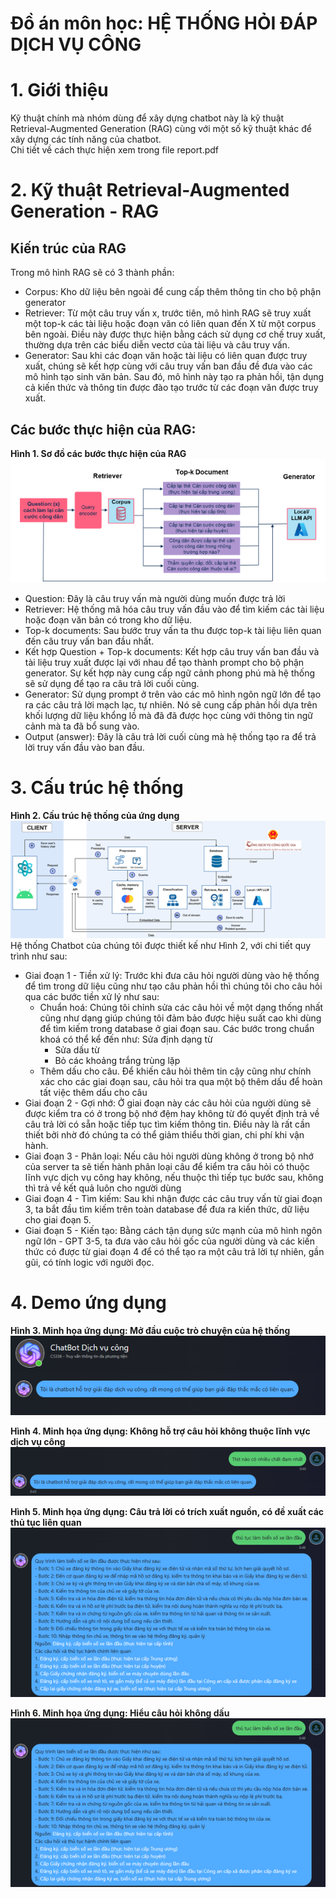 # Đồ án môn học: HỆ THỐNG HỎI ĐÁP DỊCH VỤ CÔNG

# 1. Giới thiệu

Kỹ thuật chính mà nhóm dùng để xây dựng chatbot này là kỹ thuật Retrieval-Augmented Generation (RAG) cùng với một số kỹ thuật khác để xây dựng các tính năng của chatbot. \
Chi tiết về cách thực hiện xem trong file report.pdf

# 2. Kỹ thuật Retrieval-Augmented Generation - RAG

## Kiến trúc của RAG

Trong mô hình RAG sẽ có 3 thành phần:

- Corpus: Kho dữ liệu bên ngoài để cung cấp thêm thông tin cho bộ phận generator
- Retriever: Từ một câu truy vấn x, trước tiên, mô hình RAG sẽ truy xuất một top-k các tài liệu hoặc đoạn văn có liên quan đến X từ một corpus bên ngoài. Điều này được thực hiện bằng cách sử dụng cơ chế truy xuất, thường dựa trên các biểu diễn vectơ của tài liệu và câu truy vấn.
- Generator: Sau khi các đoạn văn hoặc tài liệu có liên quan được truy xuất, chúng sẽ kết hợp cùng với câu truy vấn ban đầu đề đưa vào các mô hình tạo sinh văn bản. Sau đó, mô hình này tạo ra phản hồi, tận dụng cả kiến thức và thông tin được đào tạo trước từ các đoạn văn được truy xuất.

## Các bước thực hiện của RAG:

**Hình 1. Sơ đồ các bước thực hiện của RAG**
![img](./src/RAG_architecture.png)

- Question: Đây là câu truy vấn mà người dùng muốn được trả lời
- Retriever: Hệ thống mã hóa câu truy vấn đầu vào để tìm kiếm các tài liệu hoặc đoạn văn bản có trong kho dữ liệu.
- Top-k documents: Sau bước truy vấn ta thu được top-k tài liệu liên quan đến câu truy vấn ban đầu nhất.
- Kết hợp Question + Top-k documents: Kết hợp câu truy vấn ban đầu và tài liệu truy xuất được lại với nhau để tạo thành prompt cho bộ phận generator. Sự kết hợp này cung cấp ngữ cảnh phong phú mà hệ thống sẽ sử dụng để tạo ra câu trả lời cuối cùng.
- Generator: Sử dụng prompt ở trên vào các mô hình ngôn ngữ lớn để tạo ra các câu trả lời mạch lạc, tự nhiên. Nó sẽ cung cấp phản hồi dựa trên khối lượng dữ liệu khổng lồ mà đã đã được học cùng với thông tin ngữ cảnh mà ta đã bổ sung vào.
- Output (answer): Đây là câu trả lời cuối cùng mà hệ thống tạo ra để trả lời truy vấn đầu vào ban đầu.

# 3. Cấu trúc hệ thống

**Hình 2. Cấu trúc hệ thống của ứng dụng**
![img](./src/system_architecture.png)
Hệ thống Chatbot của chúng tôi được thiết kế như Hình 2, với chi tiết quy trình như sau:

- Giai đoạn 1 - Tiền xử lý: Trước khi đưa câu hỏi người dùng vào hệ thống để tìm trong dữ liệu cũng như tạo câu phản hồi thì chúng tôi cho câu hỏi qua các bước tiền xử lý như sau:
  - Chuẩn hoá: Chúng tôi chỉnh sửa các câu hỏi về một dạng thống nhất cũng như dạng giúp chúng tôi đảm bảo được hiệu suất cao khi dùng để tìm kiếm trong database ở giai đoạn sau. Các bước trong chuẩn khoá có thể kể đến như:
    Sửa định dạng từ
    - Sửa dấu từ
    - Bỏ các khoảng trắng trùng lặp
  - Thêm dấu cho câu. Để khiến câu hỏi thêm tin cậy cũng như chính xác cho các giai đoạn sau, câu hỏi tra qua một bộ thêm dấu để hoàn tất việc thêm dấu cho câu
- Giai đoạn 2 - Gợi nhớ: Ở giai đoạn này các câu hỏi của người dùng sẽ được kiểm tra có ở trong bộ nhớ đệm hay không từ đó quyết định trả về câu trả lời có sẵn hoặc tiếp tục tìm kiếm thông tin. Điều này là rất cần thiết bởi nhờ đó chúng ta có thể giảm thiểu thời gian, chi phí khi vận hành.
- Giai đoạn 3 - Phân loại: Nếu câu hỏi người dùng không ở trong bộ nhớ của server ta sẽ tiến hành phân loại câu để kiểm tra câu hỏi có thuộc lĩnh vực dịch vụ công hay không, nếu thuộc thì tiếp tục bước sau, không thì trả về kết quả luôn cho người dùng
- Giai đoạn 4 - Tìm kiếm: Sau khi nhận được các câu truy vấn từ giai đoạn 3, ta bắt đầu tìm kiếm trên toàn database để đưa ra kiến thức, dữ liệu cho giai đoạn 5.
- Giai đoạn 5 - Kiến tạo: Bằng cách tận dụng sức mạnh của mô hình ngôn ngữ lớn - GPT 3-5, ta đưa vào câu hỏi gốc của người dùng và các kiến thức có được từ giai đoạn 4 để có thể tạo ra một câu trả lời tự nhiên, gần gũi, có tính logic với người đọc.

# 4. Demo ứng dụng

**Hình 3. Minh họa ứng dụng: Mở đầu cuộc trò chuyện của hệ thống**
![ing](./src/demo1.png)

**Hình 4. Minh họa ứng dụng: Không hỗ trợ câu hỏi không thuộc lĩnh vực dịch vụ công**
![ing](./src/demo2.png)

**Hình 5. Minh họa ứng dụng: Câu trả lời có trích xuất nguồn, có đề xuất các thủ tục liên quan**
![ing](./src/demo3.png)

**Hình 6. Minh họa ứng dụng: Hiểu câu hỏi không dấu**
![ing](./src/demo3.png)

